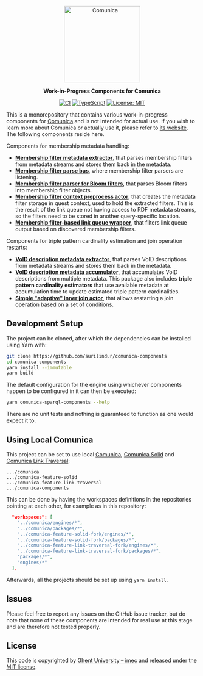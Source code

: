 <p align="center">
  <a href="https://comunica.dev/">
    <img alt="Comunica" src="https://comunica.dev/img/comunica_red.svg" width="200">
  </a>
</p>

<p align="center">
  <strong>Work-in-Progress Components for Comunica</strong>
</p>

<p align="center">
  <a href="https://github.com/surilindur/comunica-components/actions/workflows/ci.yml"><img alt="CI" src=https://github.com/surilindur/comunica-components/actions/workflows/ci.yml/badge.svg?branch=main"></a>
  <a href="https://www.typescriptlang.org/"><img alt="TypeScript" src="https://img.shields.io/badge/%3C%2F%3E-TypeScript-%230074c1.svg"></a>
  <a href="https://opensource.org/licenses/MIT"><img alt="License: MIT" src="https://img.shields.io/badge/License-MIT-yellow.svg"></a>
</p>

This is a monorepository that contains various work-in-progress components for [Comunica](https://github.com/comunica/comunica) and is not intended for actual use. If you wish to learn more about Comunica or actually use it, please refer to [its website](https://comunica.dev/). The following components reside here.

Components for membership metadata handling:

* [**Membership filter metadata extractor**](packages/actor-rdf-metadata-extract-membership-filter/), that parses membership filters from metadata streams and stores them back in the metadata.
* [**Membership filter parse bus**](packages/bus-rdf-parse-membership-filter/), where membership filter parsers are listening.
* [**Membership filter parser for Bloom filters**](packages/actor-rdf-parse-membership-filter-bloom/), that parses Bloom filters into membership filter objects.
* [**Membership filter context preprocess actor**](packages/actor-context-preprocess-membership-filter/), that creates the metadata filter storage in quest context, used to hold the extracted filters. This is the result of the link queue not having access to RDF metadata streams, so the filters need to be stored in another query-specific location.
* [**Membership filter-based link queue wrapper**](packages/actor-rdf-resolve-hypermedia-links-queue-wrapper-membership-filter/), that filters link queue output based on discovered membership filters.

Components for triple pattern cardinality estimation and join operation restarts:

* [**VoID description metadata extractor**](packages/actor-rdf-metadata-extract-void-description/), that parses VoID descriptions from metadata streams and stores them back in the metadata.
* [**VoID description metadata accumulator**](packages/actor-rdf-metadata-accumulate-void-description/), that accumulates VoID descriptions from multiple metadata. This package also includes **triple pattern cardinality estimators** that use available metadata at accumulation time to update estimated triple pattern cardinalities.
* [**Simple "adaptive" inner join actor**](packages/actor-rdf-join-inner-multi-adaptive-heuristics/), that allows restarting a join operation based on a set of conditions.

## Development Setup

The project can be cloned, after which the dependencies can be installed using Yarn with:

```bash
git clone https://github.com/surilindur/comunica-components
cd comunica-components
yarn install --immutable
yarn build
```

The default configuration for the engine using whichever components happen to be configured in it can then be executed:

```bash
yarn comunica-sparql-components --help
```

There are no unit tests and nothing is guaranteed to function as one would expect it to.

## Using Local Comunica

This project can be set to use local [Comunica](https://github.com/comunica/comunica), [Comunica Solid](https://github.com/comunica/comunica-feature-solid) and [Comunica Link Traversal](https://github.com/comunica/comunica-feature-link-traversal):

```
.../comunica
.../comunica-feature-solid
.../comunica-feature-link-traversal
.../comunica-components
```

This can be done by having the workspaces definitions in the repositories pointing at each other, for example as in this repository:
```json
  "workspaces": [
    "../comunica/engines/*",
    "../comunica/packages/*",
    "../comunica-feature-solid-fork/engines/*",
    "../comunica-feature-solid-fork/packages/*",
    "../comunica-feature-link-traversal-fork/engines/*",
    "../comunica-feature-link-traversal-fork/packages/*",
    "packages/*",
    "engines/*"
  ],
```

Afterwards, all the projects should be set up using `yarn install`.

## Issues

Please feel free to report any issues on the GitHub issue tracker, but do note that none of these components are intended for real use at this stage and are therefore not tested properly.

## License

This code is copyrighted by [Ghent University – imec](http://idlab.ugent.be/) and released under the [MIT license](http://opensource.org/licenses/MIT).
